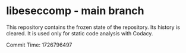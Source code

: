 # libeseccomp - main branch

This repository contains the frozen state of the repository.
Its history is cleared. It is used only for static code
analysis with Codacy.

Commit Time: 1726796497